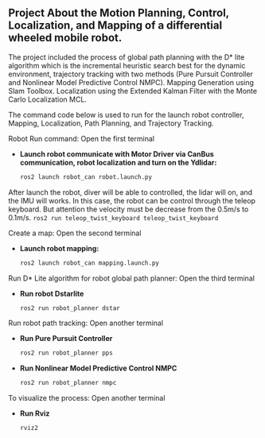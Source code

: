 ## Project About the Motion Planning, Control, Localization, and Mapping of a differential wheeled mobile robot.
The project included the process of global path planning with the D* lite algorithm which is the incremental heuristic search best for the dynamic environment, trajectory tracking with two methods (Pure Pursuit Controller and Nonlinear Model Predictive Control NMPC). Mapping Generation using Slam Toolbox. Localization using the Extended Kalman Filter with the Monte Carlo Localization MCL.

The command code below is used to run for the launch robot controller, Mapping, Localization, Path Planning, and Trajectory Tracking.

Robot Run command:
Open the first terminal
- **Launch robot communicate with Motor Driver via CanBus communication, robot localization and turn on the Ydlidar:**
    ```sh
    ros2 launch robot_can robot.launch.py
    ```
After launch the robot, diver will be able to controlled, the lidar will on, and the IMU will works. In this case, the robot can be control through the teleop keyboard. But attention the velocity must be decrease from the 0.5m/s to 0.1m/s.
    ```
    ros2 run teleop_twist_keyboard teleop_twist_keyboard
    ```

Create a map:
Open the second terminal 
- **Launch robot mapping:**
    ```sh
    ros2 launch robot_can mapping.launch.py
    ```
Run D* Lite algorithm for robot global path planner:
Open the third terminal
- **Run robot Dstarlite**
  ```sh
  ros2 run robot_planner dstar
  ```
Run robot path tracking:
Open another terminal
- **Run Pure Pursuit Controller**
    ```sh
    ros2 run robot_planner pps
    ```
- **Run Nonlinear Model Predictive Control NMPC**
  ```sh
  ros2 run robot_planner nmpc
  ```

To visualize the process:
Open another terminal
- **Run Rviz**
  ```sh
  rviz2
  ```

    

